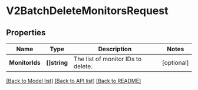 # V2BatchDeleteMonitorsRequest

## Properties

Name | Type | Description | Notes
------------ | ------------- | ------------- | -------------
**MonitorIds** | **[]string** | The list of monitor IDs to delete. | [optional] 

[[Back to Model list]](../README.md#documentation-for-models) [[Back to API list]](../README.md#documentation-for-api-endpoints) [[Back to README]](../README.md)


